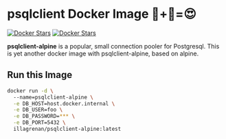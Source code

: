 # psqlclient Docker Image :elephant:+:whale:=:heart_eyes:  #

[![Docker Stars](https://img.shields.io/docker/automated/illagrenan/psqlclient-alpine.svg?style=flat-square)](https://hub.docker.com/r/illagrenan/psqlclient-alpine/)
[![Docker Stars](https://img.shields.io/docker/build/illagrenan/psqlclient-alpine.svg?style=flat-square)](https://hub.docker.com/r/illagrenan/psqlclient-alpine/)

**psqlclient-alpine** is a popular, small connection pooler for Postgresql. This is yet another docker image with psqlclient-alpine, based on alpine.

## Run this Image ##


```bash
docker run -d \ 
  --name=psqlclient-alpine \
  -e DB_HOST=host.docker.internal \
  -e DB_USER=foo \
  -e DB_PASSWORD=*** \
  -e DB_PORT=5432 \
  illagrenan/psqlclient-alpine:latest
```


